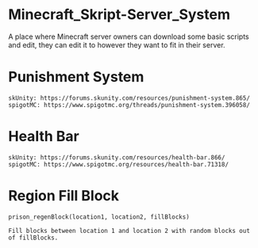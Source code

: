 # Minecraft_Skript-Server_System
A place where Minecraft server owners can download some basic scripts and edit, they can edit it to however they want to fit in their server.

# Punishment System
	skUnity: https://forums.skunity.com/resources/punishment-system.865/
	spigotMC: https://www.spigotmc.org/threads/punishment-system.396058/
  
# Health Bar
	skUnity: https://forums.skunity.com/resources/health-bar.866/
	spigotMC: https://www.spigotmc.org/resources/health-bar.71318/

# Region Fill Block
	prison_regenBlock(location1, location2, fillBlocks)
	
	Fill blocks between location 1 and location 2 with random blocks out of fillBlocks.
